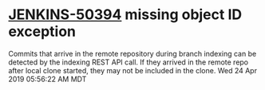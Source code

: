 # [JENKINS-50394](https://issues.jenkins-ci.org/browse/JENKINS-50394) missing object ID exception

Commits that arrive in the remote repository during branch indexing can be detected by the indexing REST API call.
If they arrived in the remote repo after local clone started, they may not be included in the clone.
Wed 24 Apr 2019 05:56:22 AM MDT
